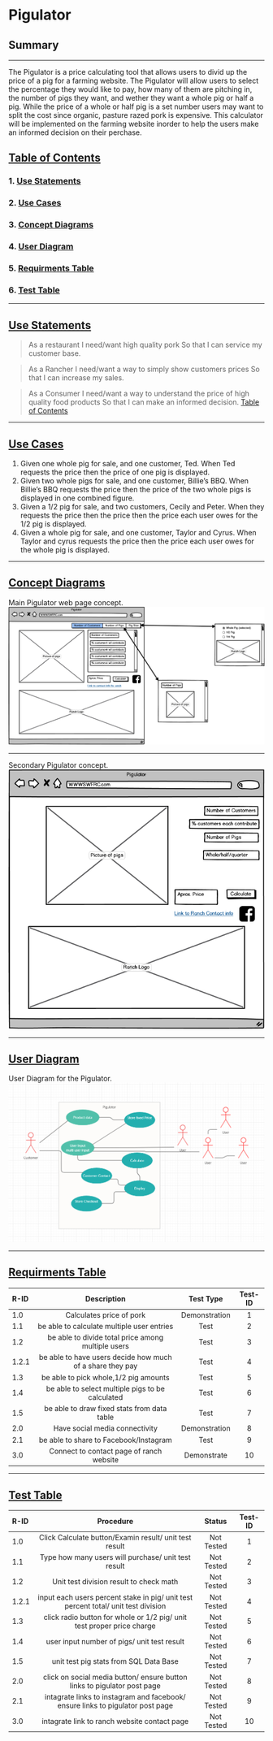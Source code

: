 # Pigulator
## Summary

---

The Pigulator is a price calculating tool that allows users to divid up the price of a pig for a farming website. The Pigulator will allow users to select the percentage they would like to pay, how many of them are pitching in, the number of pigs they want, and wether they want a whole pig or half a pig. While the price of a whole or half pig is a set number users may want to split the cost since organic, pasture razed pork is expensive. This calculator will be implemented on the farming website inorder to help the users make an informed decision on their perchase.  

## [Table of Contents](#table-top)

### 1. [Use Statements](#Use-Statements)
### 2. [Use Cases](#use-cases)
### 3. [Concept Diagrams](#Concept-Diagrams)
### 4. [User Diagram](#user-Diagrams)
### 5. [Requirments Table](#Requirments-Table)
### 6. [Test Table](#Test-Table)

------

## [Use Statements](#Use-Statements)

> As a restaurant I need/want high quality pork So that I can service my customer base.

> As a Rancher I need/want a way to simply show customers prices So that I can increase my sales.

> As a Consumer I need/want a way to understand the price of high quality food products So that I can make an informed decision.
[Table of Contents](#table-top)
---

## [Use Cases](#use-cases)

1. Given one whole pig for sale, and one customer, Ted. When Ted requests the price then the price of one pig is displayed.
2. Given two whole pigs for sale, and one customer, Billie’s BBQ. When Billie’s BBQ requests the price then the price of the two whole pigs is displayed in one combined figure.
3. Given a 1/2 pig for sale, and two customers, Cecily and Peter. When they requests the price then the price then the price each user owes for the 1/2 pig is displayed.
4. Given a whole pig for sale, and one customer, Taylor and Cyrus. When Taylor and cyrus requests the price then the price each user owes for the whole pig is displayed.

---

## [Concept Diagrams](#Concept-Diagrams)
Main Pigulator web page concept.
![Concept Diagram](Pigulator4.png)

---
Secondary Pigulator concept.
![Concept Diagram2](Pigulator3.png)

---

## [User Diagram](#user-Diagrams)
User Diagram for the Pigulator.
![user Diagram](User%20Diagram.PNG)

---

## [Requirments Table](#Requirments-Table)
|R-ID |Description |Test Type | Test-ID |
|:------|:------------:|:----------:|:---------:|
|1.0  | Calculates price of pork| Demonstration | 1 |
|1.1  | be able to calculate multiple user entries| Test | 2 |
|1.2  | be able to divide total price among multiple users| Test | 3 |
|1.2.1| be able to have users decide how much of a share they pay| Test | 4 |
|1.3  | be able to pick whole,1/2 pig amounts| Test | 5 |
|1.4  | be able to select multiple pigs to be calculated| Test | 6 |
|1.5  | be able to draw fixed stats from data table| Test | 7 |
|2.0  | Have social media connectivity| Demonstration | 8 |
|2.1  | be able to share to Facebook/Instagram | Test | 9 |
|3.0  | Connect to contact page of ranch website| Demonstrate | 10 |

---

## [Test Table](#Test-Table)
|R-ID |Procedure |Status | Test-ID |
|:------|:------------:|:----------:|:---------:|
|1.0  | Click Calculate button/Examin result/ unit test result|Not Tested | 1 |
|1.1  | Type how many users will purchase/ unit test result| Not Tested | 2 |
|1.2  | Unit test division result to check math| Not Tested | 3 |
|1.2.1| input each users percent stake in pig/ unit test percent total/ unit test division| Not Tested | 4 |
|1.3  | click radio button for whole or 1/2 pig/ unit test proper price charge| Not Tested | 5 |
|1.4  | user input number of pigs/ unit test result| Not Tested | 6 |
|1.5  | unit test pig stats from SQL Data Base| Not Tested | 7 |
|2.0  | click on social media button/ ensure button links to pigulator post page| Not Tested | 8 |
|2.1  | intagrate links to instagram and facebook/ ensure links to pigulator post page | Not Tested | 9 |
|3.0  | intagrate link to ranch website contact page| Not Tested | 10 |

